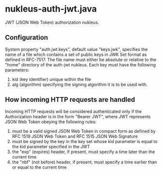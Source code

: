 # nukleus-auth-jwt.java 

JWT (JSON Web Token) authorization nukleus. 

## Configuration

System property "auth.jwt.keys", default value "keys.jwk", specifies the name of a file which contains a set of public keys in JWK Set format as defined in RFC-7517. The file name  must either be absolute or relative to the "home" directory of the auth-jwt nukleus. Each key must have the following parameters:

1. kid (key identifier) unique within the file
2. alg (algorithm) specifying the signing algorithm it is to be used with. 

## How incoming HTTP requests are handled

Incoming HTTP requests will be considered authenticated only if the Authorization header is in the form "Bearer JWT", where JWT represents JSON Web Token obeying the following rules:

1. must be a valid signed JSON Web Token in compact form as defined by RFC 1519 JSON Web Token and RFC 1515 JSON Web Signature
2. must be signed by the key in the key set whose kid parameter is equal to the kid parameter specified in the JWT
2. the "exp" (expires) header, if present, must specify a time later than the current time
3. the "nbf" (not before) header, if present, must specify a time earlier than or equal to the current time

